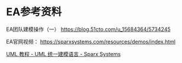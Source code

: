 # EA参考资料



EA团队建模操作（一）  https://blog.51cto.com/u_15684364/5734245

EA官网视频： https://sparxsystems.com/resources/demos/index.html


[UML 教程 - UML 统一建模语言 - Sparx Systems](https://sparxsystems.cn/resources/tutorial/uml-tutorial.html)

